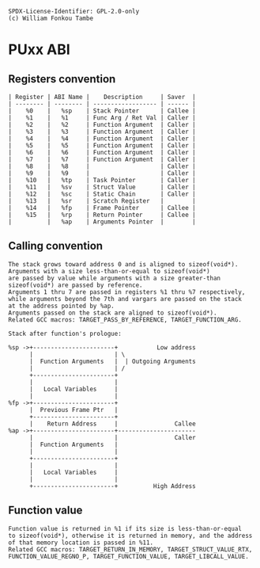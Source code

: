 	SPDX-License-Identifier: GPL-2.0-only
	(c) William Fonkou Tambe

# PUxx ABI

## Registers convention

	| Register | ABI Name |    Description     | Saver  |
	| -------- | -------- | ------------------ | ------ |
	|    %0    |   %sp    | Stack Pointer      | Callee |
	|    %1    |   %1     | Func Arg / Ret Val | Caller |
	|    %2    |   %2     | Function Argument  | Caller |
	|    %3    |   %3     | Function Argument  | Caller |
	|    %4    |   %4     | Function Argument  | Caller |
	|    %5    |   %5     | Function Argument  | Caller |
	|    %6    |   %6     | Function Argument  | Caller |
	|    %7    |   %7     | Function Argument  | Caller |
	|    %8    |   %8     |                    | Caller |
	|    %9    |   %9     |                    | Caller |
	|    %10   |   %tp    | Task Pointer       | Caller |
	|    %11   |   %sv    | Struct Value       | Caller |
	|    %12   |   %sc    | Static Chain       | Caller |
	|    %13   |   %sr    | Scratch Register   |        |
	|    %14   |   %fp    | Frame Pointer      | Callee |
	|    %15   |   %rp    | Return Pointer     | Callee |
	|          |   %ap    | Arguments Pointer  |        |


## Calling convention

	The stack grows toward address 0 and is aligned to sizeof(void*).
	Arguments with a size less-than-or-equal to sizeof(void*)
	are passed by value while arguments with a size greater-than
	sizeof(void*) are passed by reference.
	Arguments 1 thru 7 are passed in registers %1 thru %7 respectively,
	while arguments beyond the 7th and vargars are passed on the stack
	at the address pointed by %ap.
	Arguments passed on the stack are aligned to sizeof(void*).
	Related GCC macros: TARGET_PASS_BY_REFERENCE, TARGET_FUNCTION_ARG.

	Stack after function's prologue:

	%sp ->+-----------------------+           Low address
	      |                       | \
	      |  Function Arguments   |  | Outgoing Arguments
	      |                       | /
	      +-----------------------+
	      |                       |
	      |   Local Variables     |
	      |                       |
	%fp ->+-----------------------+
	      |  Previous Frame Ptr   |
	      +-----------------------+
	      |    Return Address     |                Callee
	%ap ->+-----------------------+----------------------
	      |                       |                Caller
	      |  Function Arguments   |
	      |                       |
	      +-----------------------+
	      |                       |
	      |   Local Variables     |
	      |                       |
	      +-----------------------+          High Address


## Function value

	Function value is returned in %1 if its size is less-than-or-equal
	to sizeof(void*), otherwise it is returned in memory, and the address
	of that memory location is passed in %11.
	Related GCC macros: TARGET_RETURN_IN_MEMORY, TARGET_STRUCT_VALUE_RTX,
	FUNCTION_VALUE_REGNO_P, TARGET_FUNCTION_VALUE, TARGET_LIBCALL_VALUE.
